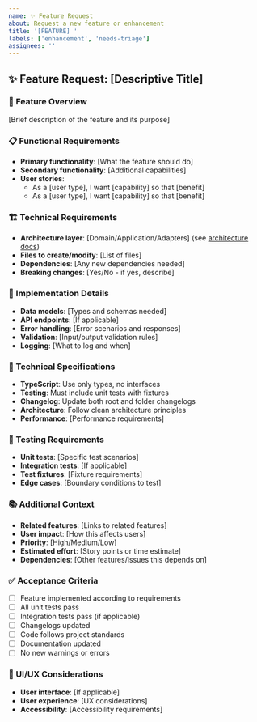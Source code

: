 ```yaml
---
name: ✨ Feature Request
about: Request a new feature or enhancement
title: '[FEATURE] '
labels: ['enhancement', 'needs-triage']
assignees: ''
---
```


## ✨ Feature Request: [Descriptive Title]

### 🎯 Feature Overview
[Brief description of the feature and its purpose]

### 📋 Functional Requirements
- **Primary functionality**: [What the feature should do]
- **Secondary functionality**: [Additional capabilities]
- **User stories**: 
  - As a [user type], I want [capability] so that [benefit]
  - As a [user type], I want [capability] so that [benefit]

### 🏗️ Technical Requirements
- **Architecture layer**: [Domain/Application/Adapters] (see [architecture docs](https://github.com/pablo-albaladejo/trainingpeaks-sdk/blob/main/docs/clean-architecture.md))
- **Files to create/modify**: [List of files]
- **Dependencies**: [Any new dependencies needed]
- **Breaking changes**: [Yes/No - if yes, describe]

### 📝 Implementation Details
- **Data models**: [Types and schemas needed]
- **API endpoints**: [If applicable]
- **Error handling**: [Error scenarios and responses]
- **Validation**: [Input/output validation rules]
- **Logging**: [What to log and when]

### 🔧 Technical Specifications
- **TypeScript**: Use only types, no interfaces
- **Testing**: Must include unit tests with fixtures
- **Changelog**: Update both root and folder changelogs
- **Architecture**: Follow clean architecture principles
- **Performance**: [Performance requirements]

### 🧪 Testing Requirements
- **Unit tests**: [Specific test scenarios]
- **Integration tests**: [If applicable]
- **Test fixtures**: [Fixture requirements]
- **Edge cases**: [Boundary conditions to test]

### 📚 Additional Context
- **Related features**: [Links to related features]
- **User impact**: [How this affects users]
- **Priority**: [High/Medium/Low]
- **Estimated effort**: [Story points or time estimate]
- **Dependencies**: [Other features/issues this depends on]

### ✅ Acceptance Criteria
- [ ] Feature implemented according to requirements
- [ ] All unit tests pass
- [ ] Integration tests pass (if applicable)
- [ ] Changelogs updated
- [ ] Code follows project standards
- [ ] Documentation updated
- [ ] No new warnings or errors

### 🎨 UI/UX Considerations
- **User interface**: [If applicable]
- **User experience**: [UX considerations]
- **Accessibility**: [Accessibility requirements]

